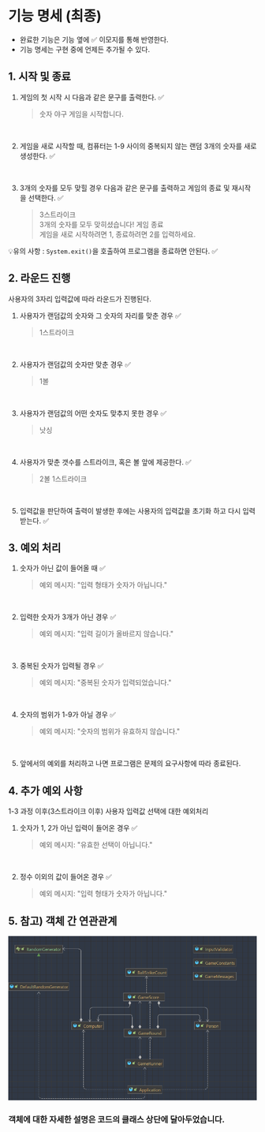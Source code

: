 # 기능 명세 (최종)
- 완료한 기능은 기능 옆에 ✅ 이모지를 통해 반영한다.
- 기능 명세는 구현 중에 언제든 추가될 수 있다.
## 1. 시작 및 종료
1. 게임의 첫 시작 시 다음과 같은 문구를 출력한다. ✅
   >숫자 야구 게임을 시작합니다.

<br>

2. 게임을 새로 시작할 때, 컴퓨터는 1-9 사이의 중복되지 않는 랜덤 3개의 숫자를 새로 생성한다.
  ✅

<br>

3. 3개의 숫자를 모두 맞힐 경우 다음과 같은 문구를 출력하고 게임의 종료 및 재시작을 선택한다. ✅

    >3스트라이크 <br>
   >3개의 숫자를 모두 맞히셨습니다! 게임 종료 <br>
   >게임을 새로 시작하려면 1, 종료하려면 2를 입력하세요.
   
💡유의 사항 : `System.exit()`을 호출하여 프로그램을 종료하면 안된다. ✅


## 2. 라운드 진행
사용자의 3자리 입력값에 따라 라운드가 진행된다.

1. 사용자가 랜덤값의 숫자와 그 숫자의 자리를 맞춘 경우 ✅
   >1스트라이크

<br>

2. 사용자가 랜덤값의 숫자만 맞춘 경우 ✅
   >1볼

<br>

3. 사용자가 랜덤값의 어떤 숫자도 맞추지 못한 경우 ✅
   >낫싱

<br>

4. 사용자가 맞춘 갯수를 스트라이크, 혹은 볼 앞에 제공한다. ✅
   >2볼 1스트라이크
 
<br>

5. 입력값을 판단하여 출력이 발생한 후에는 사용자의 입력값을 초기화 하고 다시 입력받는다. ✅

## 3. 예외 처리
1. 숫자가 아닌 값이 들어올 때 ✅

   > 예외 메시지: "입력 형태가 숫자가 아닙니다."

<br>

2. 입력한 숫자가 3개가 아닌 경우 ✅

   > 예외 메시지: "입력 길이가 올바르지 않습니다."

<br>

3. 중복된 숫자가 입력될 경우 ✅

   >예외 메시지: "중복된 숫자가 입력되었습니다."

<br>

4. 숫자의 범위가 1-9가 아닐 경우 ✅

   > 예외 메시지: "숫자의 범위가 유효하지 않습니다."

<br>

5. 앞에서의 예외를 처리하고 나면 프로그램은 문제의 요구사항에 따라 종료된다.

## 4. 추가 예외 사항
1-3 과정 이후(3스트라이크 이후) 사용자 입력값 선택에 대한 예외처리

1. 숫자가 1, 2가 아닌 입력이 들어온 경우 ✅
   > 예외 메시지: "유효한 선택이 아닙니다."

<br>

2. 정수 이외의 값이 들어온 경우 ✅
   > 예외 메시지: "입력 형태가 숫자가 아닙니다."

## 5. 참고) 객체 간 연관관계
![img.png](classDiagram.png)

### 객체에 대한 자세한 설명은 코드의 클래스 상단에 달아두었습니다.
